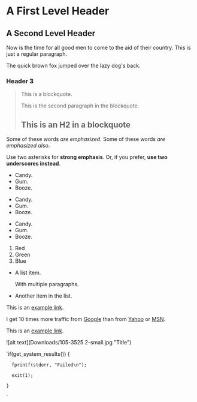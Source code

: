 A First Level Header
====================

A Second Level Header
---------------------

Now is the time for all good men to come to
the aid of their country. This is just a
regular paragraph.

The quick brown fox jumped over the lazy
dog's back.

### Header 3

> This is a blockquote.
> 
> This is the second paragraph in the blockquote.
>
> ## This is an H2 in a blockquote

Some of these words *are emphasized*.
Some of these words _are emphasized also_.

Use two asterisks for **strong emphasis**.
Or, if you prefer, __use two underscores instead__.

*   Candy.
*   Gum.
*   Booze.

+   Candy.
+   Gum.
+   Booze.

-   Candy.
-   Gum.
-   Booze.

1.  Red
2.  Green
3.  Blue


*   A list item.
    
    With multiple paragraphs.

*   Another item in the list.


This is an [example link](http://example.com/).

I get 10 times more traffic from [Google][1] than from
[Yahoo][2] or [MSN][3].

This is an [example link](http://example.com/ "With a Title").

[1]: http://google.com/        "Google"
[2]: http://search.yahoo.com/  "Yahoo Search"
[3]: http://search.msn.com/    "MSN Search"


![alt text](Downloads/105-3525 2-small.jpg "Title")

`if(get_system_results()) {

      fprintf(stderr, "Failed\n");
    
      exit(1);
    
    }
`
